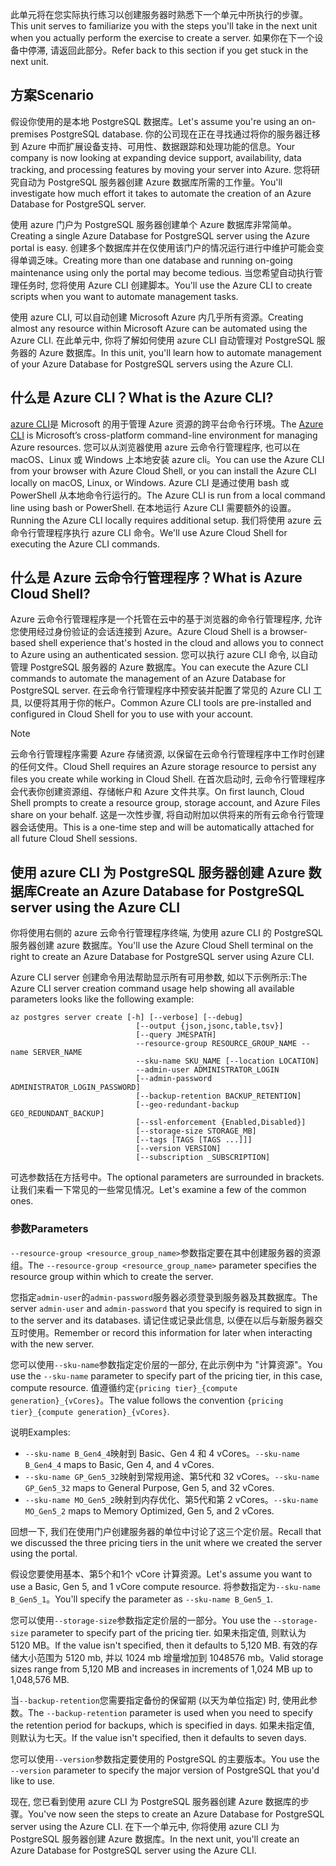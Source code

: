 <span data-ttu-id="09429-101">此单元将在您实际执行练习以创建服务器时熟悉下一个单元中所执行的步骤。</span><span class="sxs-lookup"><span data-stu-id="09429-101">This unit serves to familiarize you with the steps you'll take in the next unit when you actually perform the exercise to create a server.</span></span> <span data-ttu-id="09429-102">如果你在下一个设备中停滞, 请返回此部分。</span><span class="sxs-lookup"><span data-stu-id="09429-102">Refer back to this section if you get stuck in the next unit.</span></span>

## <a name="scenario"></a><span data-ttu-id="09429-103">方案</span><span class="sxs-lookup"><span data-stu-id="09429-103">Scenario</span></span>

<span data-ttu-id="09429-104">假设你使用的是本地 PostgreSQL 数据库。</span><span class="sxs-lookup"><span data-stu-id="09429-104">Let's assume you're using an on-premises PostgreSQL database.</span></span> <span data-ttu-id="09429-105">你的公司现在正在寻找通过将你的服务器迁移到 Azure 中而扩展设备支持、可用性、数据跟踪和处理功能的信息。</span><span class="sxs-lookup"><span data-stu-id="09429-105">Your company is now looking at expanding device support, availability, data tracking, and processing features by moving your server into Azure.</span></span> <span data-ttu-id="09429-106">您将研究自动为 PostgreSQL 服务器创建 Azure 数据库所需的工作量。</span><span class="sxs-lookup"><span data-stu-id="09429-106">You'll investigate how much effort it takes to automate the creation of an Azure Database for PostgreSQL server.</span></span>

<span data-ttu-id="09429-107">使用 azure 门户为 PostgreSQL 服务器创建单个 Azure 数据库非常简单。</span><span class="sxs-lookup"><span data-stu-id="09429-107">Creating a single Azure Database for PostgreSQL server using the Azure portal is easy.</span></span> <span data-ttu-id="09429-108">创建多个数据库并在仅使用该门户的情况运行进行中维护可能会变得单调乏味。</span><span class="sxs-lookup"><span data-stu-id="09429-108">Creating more than one database and running on-going maintenance using only the portal may become tedious.</span></span> <span data-ttu-id="09429-109">当您希望自动执行管理任务时, 您将使用 Azure CLI 创建脚本。</span><span class="sxs-lookup"><span data-stu-id="09429-109">You'll use the Azure CLI to create scripts when you want to automate management tasks.</span></span>

<span data-ttu-id="09429-110">使用 azure CLI, 可以自动创建 Microsoft Azure 内几乎所有资源。</span><span class="sxs-lookup"><span data-stu-id="09429-110">Creating almost any resource within Microsoft Azure can be automated using the Azure CLI.</span></span> <span data-ttu-id="09429-111">在此单元中, 你将了解如何使用 azure CLI 自动管理对 PostgreSQL 服务器的 Azure 数据库。</span><span class="sxs-lookup"><span data-stu-id="09429-111">In this unit, you'll learn how to automate management of your Azure Database for PostgreSQL servers using the Azure CLI.</span></span>

## <a name="what-is-the-azure-cli"></a><span data-ttu-id="09429-112">什么是 Azure CLI？</span><span class="sxs-lookup"><span data-stu-id="09429-112">What is the Azure CLI?</span></span>

<span data-ttu-id="09429-113">[azure CLI](https://docs.microsoft.com/cli/azure?azure-portal=true)是 Microsoft 的用于管理 Azure 资源的跨平台命令行环境。</span><span class="sxs-lookup"><span data-stu-id="09429-113">The [Azure CLI](https://docs.microsoft.com/cli/azure?azure-portal=true) is Microsoft’s cross-platform command-line environment for managing Azure resources.</span></span> <span data-ttu-id="09429-114">您可以从浏览器使用 azure 云命令行管理程序, 也可以在 macOS、Linux 或 Windows 上本地安装 azure cli。</span><span class="sxs-lookup"><span data-stu-id="09429-114">You can use the Azure CLI from your browser with Azure Cloud Shell, or you can install the Azure CLI locally on macOS, Linux, or Windows.</span></span> <span data-ttu-id="09429-115">Azure CLI 是通过使用 bash 或 PowerShell 从本地命令行运行的。</span><span class="sxs-lookup"><span data-stu-id="09429-115">The Azure CLI is run from a local command line using bash or PowerShell.</span></span> <span data-ttu-id="09429-116">在本地运行 Azure CLI 需要额外的设置。</span><span class="sxs-lookup"><span data-stu-id="09429-116">Running the Azure CLI locally requires additional setup.</span></span> <span data-ttu-id="09429-117">我们将使用 azure 云命令行管理程序执行 azure CLI 命令。</span><span class="sxs-lookup"><span data-stu-id="09429-117">We'll use Azure Cloud Shell for executing the Azure CLI commands.</span></span>

## <a name="what-is-azure-cloud-shell"></a><span data-ttu-id="09429-118">什么是 Azure 云命令行管理程序？</span><span class="sxs-lookup"><span data-stu-id="09429-118">What is Azure Cloud Shell?</span></span>

<span data-ttu-id="09429-119">Azure 云命令行管理程序是一个托管在云中的基于浏览器的命令行管理程序, 允许您使用经过身份验证的会话连接到 Azure。</span><span class="sxs-lookup"><span data-stu-id="09429-119">Azure Cloud Shell is a browser-based shell experience that's hosted in the cloud and allows you to connect to Azure using an authenticated session.</span></span> <span data-ttu-id="09429-120">您可以执行 azure CLI 命令, 以自动管理 PostgreSQL 服务器的 Azure 数据库。</span><span class="sxs-lookup"><span data-stu-id="09429-120">You can execute the Azure CLI commands to automate the management of an Azure Database for PostgreSQL server.</span></span> <span data-ttu-id="09429-121">在云命令行管理程序中预安装并配置了常见的 Azure CLI 工具, 以便将其用于你的帐户。</span><span class="sxs-lookup"><span data-stu-id="09429-121">Common Azure CLI tools are pre-installed and configured in Cloud Shell for you to use with your account.</span></span>

> [!NOTE]
> <span data-ttu-id="09429-122">云命令行管理程序需要 Azure 存储资源, 以保留在云命令行管理程序中工作时创建的任何文件。</span><span class="sxs-lookup"><span data-stu-id="09429-122">Cloud Shell requires an Azure storage resource to persist any files you create while working in Cloud Shell.</span></span> <span data-ttu-id="09429-123">在首次启动时, 云命令行管理程序会代表你创建资源组、存储帐户和 Azure 文件共享。</span><span class="sxs-lookup"><span data-stu-id="09429-123">On first launch, Cloud Shell prompts to create a resource group, storage account, and Azure Files share on your behalf.</span></span> <span data-ttu-id="09429-124">这是一次性步骤, 将自动附加以供将来的所有云命令行管理器会话使用。</span><span class="sxs-lookup"><span data-stu-id="09429-124">This is a one-time step and will be automatically attached for all future Cloud Shell sessions.</span></span>

## <a name="create-an-azure-database-for-postgresql-server-using-the-azure-cli"></a><span data-ttu-id="09429-125">使用 azure CLI 为 PostgreSQL 服务器创建 Azure 数据库</span><span class="sxs-lookup"><span data-stu-id="09429-125">Create an Azure Database for PostgreSQL server using the Azure CLI</span></span>

<span data-ttu-id="09429-126">你将使用右侧的 azure 云命令行管理程序终端, 为使用 azure CLI 的 PostgreSQL 服务器创建 azure 数据库。</span><span class="sxs-lookup"><span data-stu-id="09429-126">You'll use the Azure Cloud Shell terminal on the right to create an Azure Database for PostgreSQL server using Azure CLI.</span></span>

<span data-ttu-id="09429-127">Azure CLI server 创建命令用法帮助显示所有可用参数, 如以下示例所示:</span><span class="sxs-lookup"><span data-stu-id="09429-127">The Azure CLI server creation command usage help showing all available parameters looks like the following example:</span></span>

```azurecli
az postgres server create [-h] [--verbose] [--debug]
                            [--output {json,jsonc,table,tsv}]
                            [--query JMESPATH]
                            --resource-group RESOURCE_GROUP_NAME --name SERVER_NAME
                            --sku-name SKU_NAME [--location LOCATION]
                            --admin-user ADMINISTRATOR_LOGIN
                            [--admin-password ADMINISTRATOR_LOGIN_PASSWORD]
                            [--backup-retention BACKUP_RETENTION]
                            [--geo-redundant-backup GEO_REDUNDANT_BACKUP]
                            [--ssl-enforcement {Enabled,Disabled}]
                            [--storage-size STORAGE_MB]
                            [--tags [TAGS [TAGS ...]]]
                            [--version VERSION]
                            [--subscription _SUBSCRIPTION]

```

<span data-ttu-id="09429-128">可选参数括在方括号中。</span><span class="sxs-lookup"><span data-stu-id="09429-128">The optional parameters are surrounded in brackets.</span></span> <span data-ttu-id="09429-129">让我们来看一下常见的一些常见情况。</span><span class="sxs-lookup"><span data-stu-id="09429-129">Let's examine a few of the common ones.</span></span>

### <a name="parameters"></a><span data-ttu-id="09429-130">参数</span><span class="sxs-lookup"><span data-stu-id="09429-130">Parameters</span></span>

<span data-ttu-id="09429-131">`--resource-group <resource_group_name>`参数指定要在其中创建服务器的资源组。</span><span class="sxs-lookup"><span data-stu-id="09429-131">The `--resource-group <resource_group_name>` parameter specifies the resource group within which to create the server.</span></span>

<span data-ttu-id="09429-132">您指定`admin-user`的`admin-password`服务器必须登录到服务器及其数据库。</span><span class="sxs-lookup"><span data-stu-id="09429-132">The server `admin-user` and `admin-password` that you specify is required to sign in to the server and its databases.</span></span> <span data-ttu-id="09429-133">请记住或记录此信息, 以便在以后与新服务器交互时使用。</span><span class="sxs-lookup"><span data-stu-id="09429-133">Remember or record this information for later when interacting with the new server.</span></span>

<span data-ttu-id="09429-134">您可以使用`--sku-name`参数指定定价层的一部分, 在此示例中为 "计算资源"。</span><span class="sxs-lookup"><span data-stu-id="09429-134">You use the `--sku-name` parameter to specify part of the pricing tier, in this case, compute resource.</span></span> <span data-ttu-id="09429-135">值遵循约定`{pricing tier}_{compute generation}_{vCores}`。</span><span class="sxs-lookup"><span data-stu-id="09429-135">The value follows the convention `{pricing tier}_{compute generation}_{vCores}`.</span></span>

<span data-ttu-id="09429-136">说明</span><span class="sxs-lookup"><span data-stu-id="09429-136">Examples:</span></span>

- <span data-ttu-id="09429-137">`--sku-name B_Gen4_4`映射到 Basic、Gen 4 和 4 vCores。</span><span class="sxs-lookup"><span data-stu-id="09429-137">`--sku-name B_Gen4_4` maps to Basic, Gen 4, and 4 vCores.</span></span>
- <span data-ttu-id="09429-138">`--sku-name GP_Gen5_32`映射到常规用途、第5代和 32 vCores。</span><span class="sxs-lookup"><span data-stu-id="09429-138">`--sku-name GP_Gen5_32` maps to General Purpose, Gen 5, and 32 vCores.</span></span>
- <span data-ttu-id="09429-139">`--sku-name MO_Gen5_2`映射到内存优化、第5代和第 2 vCores。</span><span class="sxs-lookup"><span data-stu-id="09429-139">`--sku-name MO_Gen5_2` maps to Memory Optimized, Gen 5, and 2 vCores.</span></span>

<span data-ttu-id="09429-140">回想一下, 我们在使用门户创建服务器的单位中讨论了这三个定价层。</span><span class="sxs-lookup"><span data-stu-id="09429-140">Recall that we discussed the three pricing tiers in the unit where we created the server using the portal.</span></span>

<span data-ttu-id="09429-141">假设您要使用基本、第5个和1个 vCore 计算资源。</span><span class="sxs-lookup"><span data-stu-id="09429-141">Let's assume you want to use a Basic, Gen 5, and 1 vCore compute resource.</span></span> <span data-ttu-id="09429-142">将参数指定为`--sku-name B_Gen5_1`。</span><span class="sxs-lookup"><span data-stu-id="09429-142">You'll specify the parameter as `--sku-name B_Gen5_1`.</span></span>

<span data-ttu-id="09429-143">您可以使用`--storage-size`参数指定定价层的一部分。</span><span class="sxs-lookup"><span data-stu-id="09429-143">You use the `--storage-size` parameter to specify part of the pricing tier.</span></span> <span data-ttu-id="09429-144">如果未指定值, 则默认为 5120 MB。</span><span class="sxs-lookup"><span data-stu-id="09429-144">If the value isn't specified, then it defaults to 5,120 MB.</span></span> <span data-ttu-id="09429-145">有效的存储大小范围为 5120 mb, 并以 1024 mb 增量增加到 1048576 mb。</span><span class="sxs-lookup"><span data-stu-id="09429-145">Valid storage sizes range from 5,120 MB and increases in increments of 1,024 MB up to 1,048,576 MB.</span></span>

<span data-ttu-id="09429-146">当`--backup-retention`您需要指定备份的保留期 (以天为单位指定) 时, 使用此参数。</span><span class="sxs-lookup"><span data-stu-id="09429-146">The `--backup-retention` parameter is used when you need to specify the retention period for backups, which is specified in days.</span></span> <span data-ttu-id="09429-147">如果未指定值, 则默认为七天。</span><span class="sxs-lookup"><span data-stu-id="09429-147">If the value isn't specified, then it defaults to seven days.</span></span>

<span data-ttu-id="09429-148">您可以使用`--version`参数指定要使用的 PostgreSQL 的主要版本。</span><span class="sxs-lookup"><span data-stu-id="09429-148">You use the `--version` parameter to specify the major version of PostgreSQL that you'd like to use.</span></span>

<span data-ttu-id="09429-149">现在, 您已看到使用 azure CLI 为 PostgreSQL 服务器创建 Azure 数据库的步骤。</span><span class="sxs-lookup"><span data-stu-id="09429-149">You've now seen the steps to create an Azure Database for PostgreSQL server using the Azure CLI.</span></span> <span data-ttu-id="09429-150">在下一个单元中, 你将使用 azure CLI 为 PostgreSQL 服务器创建 Azure 数据库。</span><span class="sxs-lookup"><span data-stu-id="09429-150">In the next unit, you'll create an Azure Database for PostgreSQL server using the Azure CLI.</span></span>